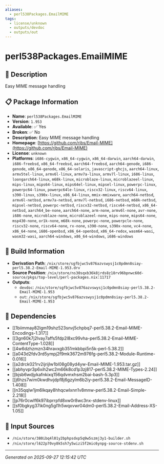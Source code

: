 ```yaml
---
aliases:
  - perl538Packages.EmailMIME
tags:
  - license/unknown
  - outputs/devdoc
  - outputs/out
---
```


# perl538Packages.EmailMIME

## 📝 Description

Easy MIME message handling

## 📋 Package Information

- **Name**: `perl538Packages.EmailMIME`
- **Version**: `1.953`
- **Available**: ✅ Yes
- **Broken**: ✅ No
- **Description**: Easy MIME message handling
- **Homepage**: [https://github.com/rjbs/Email-MIME](https://github.com/rjbs/Email-MIME)
- **License**: `unknown`
- **Platforms**: `i686-cygwin`, `x86_64-cygwin`, `x86_64-darwin`, `aarch64-darwin`, `i686-freebsd`, `x86_64-freebsd`, `aarch64-freebsd`, `aarch64-genode`, `i686-genode`, `x86_64-genode`, `x86_64-solaris`, `javascript-ghcjs`, `aarch64-linux`, `armv5tel-linux`, `armv6l-linux`, `armv7a-linux`, `armv7l-linux`, `i686-linux`, `loongarch64-linux`, `m68k-linux`, `microblaze-linux`, `microblazeel-linux`, `mips-linux`, `mips64-linux`, `mips64el-linux`, `mipsel-linux`, `powerpc-linux`, `powerpc64-linux`, `powerpc64le-linux`, `riscv32-linux`, `riscv64-linux`, `s390-linux`, `s390x-linux`, `x86_64-linux`, `mmix-mmixware`, `aarch64-netbsd`, `armv6l-netbsd`, `armv7a-netbsd`, `armv7l-netbsd`, `i686-netbsd`, `m68k-netbsd`, `mipsel-netbsd`, `powerpc-netbsd`, `riscv32-netbsd`, `riscv64-netbsd`, `x86_64-netbsd`, `aarch64_be-none`, `aarch64-none`, `arm-none`, `armv6l-none`, `avr-none`, `i686-none`, `microblaze-none`, `microblazeel-none`, `mips-none`, `mips64-none`, `msp430-none`, `or1k-none`, `m68k-none`, `powerpc-none`, `powerpcle-none`, `riscv32-none`, `riscv64-none`, `rx-none`, `s390-none`, `s390x-none`, `vc4-none`, `x86_64-none`, `i686-openbsd`, `x86_64-openbsd`, `x86_64-redox`, `wasm64-wasi`, `wasm32-wasi`, `aarch64-windows`, `x86_64-windows`, `i686-windows`

## 🔧 Build Information

- **Derivation Path**: `/nix/store/sgfbjwc5v876azvswysj1c0pdmn8siay-perl5.38.2-Email-MIME-1.953.drv`
- **Source Position**: `/nix/store/ns30sqxb36k8jrds8z18rv96bpnwc60d-source/pkgs/top-level/perl-packages.nix:11717`
- **Outputs**:
  - `devdoc`:  `/nix/store/sgfbjwc5v876azvswysj1c0pdmn8siay-perl5.38.2-Email-MIME-1.953`
  - `out`:  `/nix/store/sgfbjwc5v876azvswysj1c0pdmn8siay-perl5.38.2-Email-MIME-1.953`

## 🔗 Dependencies

- [[1biimmay82lgm19shz523snvj5chpbq7-perl5.38.2-Email-MIME-Encodings-1.317]]
- [[3gn60k7j2lvay7affs5fdp2l8xc99vha-perl5.38.2-Email-MIME-ContentType-1.028]]
- [[4w6dzhzmzn34hravxgb351mkbbpi5n5k-perl-5.38.2]]
- [[a043d2fdv3rd5ympj2f9mk3672m976fg-perl5.38.2-Module-Runtime-0.016]]
- [[a2drck021rv2ijrijlw1bl08g08yd4yw-Email-MIME-1.953.tar.gz]]
- [[abhyvpr3p6xih2wc2m66k8cd1p3zj817-perl5.38.2-MIME-Types-2.24]]
- [[bjsb6wdjykafnkixq156qdvmxhsm2bai-bash-5.3p3]]
- [[j6hzs7wim0kwdhvjdpf8j6gzylm6b2iy-perl5.38.2-Email-MessageID-1.408]]
- [[n35qqlw1jm6lkqay8hhqcwlxnn1v8mnw-perl5.38.2-Email-Simple-2.218]]
- [[p76r0cwlf6k97ibprrpfd8xw0r8wc3nx-stdenv-linux]]
- [[sf0bgkyg37ik0ng5gl1h5wqxvwr04dm0-perl5.38.2-Email-Address-XS-1.05]]

## 📁 Input Sources

- `/nix/store/380ibq4l01y2bphpsdxp5q9w5szmj3y1-builder.sh`
- `/nix/store/l622p70vy8k5sh7y5wizi5f2mic6ynpg-source-stdenv.sh`

---
*Generated on 2025-09-27 12:15:42 UTC*
